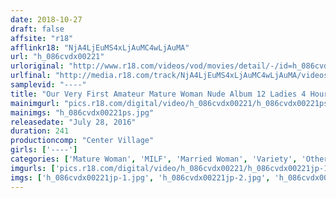 ```yaml
---
date: 2018-10-27
draft: false
affsite: "r18"
afflinkr18: "NjA4LjEuMS4xLjAuMC4wLjAuMA"
url: "h_086cvdx00221"
urloriginal: "http://www.r18.com/videos/vod/movies/detail/-/id=h_086cvdx00221"
urlfinal: "http://media.r18.com/track/NjA4LjEuMS4xLjAuMC4wLjAuMA/videos/vod/movies/detail/-/id=h_086cvdx00221"
samplevid: "----"
title: "Our Very First Amateur Mature Woman Nude Album 12 Ladies 4 Hours"
mainimgurl: "pics.r18.com/digital/video/h_086cvdx00221/h_086cvdx00221ps.jpg"
mainimgs: "h_086cvdx00221ps.jpg"
releasedate: "July 28, 2016"
duration: 241
productioncomp: "Center Village"
girls: ['----']
categories: ['Mature Woman', 'MILF', 'Married Woman', 'Variety', 'Other Fetishes', 'Amateur', 'Over 4 Hours', 'Hi-Def']
imgurls: ['pics.r18.com/digital/video/h_086cvdx00221/h_086cvdx00221jp-1.jpg', 'pics.r18.com/digital/video/h_086cvdx00221/h_086cvdx00221jp-2.jpg', 'pics.r18.com/digital/video/h_086cvdx00221/h_086cvdx00221jp-3.jpg', 'pics.r18.com/digital/video/h_086cvdx00221/h_086cvdx00221jp-4.jpg', 'pics.r18.com/digital/video/h_086cvdx00221/h_086cvdx00221jp-5.jpg', 'pics.r18.com/digital/video/h_086cvdx00221/h_086cvdx00221jp-6.jpg', 'pics.r18.com/digital/video/h_086cvdx00221/h_086cvdx00221jp-7.jpg', 'pics.r18.com/digital/video/h_086cvdx00221/h_086cvdx00221jp-8.jpg', 'pics.r18.com/digital/video/h_086cvdx00221/h_086cvdx00221jp-9.jpg', 'pics.r18.com/digital/video/h_086cvdx00221/h_086cvdx00221jp-10.jpg', 'pics.r18.com/digital/video/h_086cvdx00221/h_086cvdx00221jp-11.jpg', 'pics.r18.com/digital/video/h_086cvdx00221/h_086cvdx00221jp-12.jpg', 'pics.r18.com/digital/video/h_086cvdx00221/h_086cvdx00221jp-13.jpg', 'pics.r18.com/digital/video/h_086cvdx00221/h_086cvdx00221jp-14.jpg', 'pics.r18.com/digital/video/h_086cvdx00221/h_086cvdx00221jp-15.jpg', 'pics.r18.com/digital/video/h_086cvdx00221/h_086cvdx00221jp-16.jpg', 'pics.r18.com/digital/video/h_086cvdx00221/h_086cvdx00221jp-17.jpg', 'pics.r18.com/digital/video/h_086cvdx00221/h_086cvdx00221jp-18.jpg', 'pics.r18.com/digital/video/h_086cvdx00221/h_086cvdx00221jp-19.jpg', 'pics.r18.com/digital/video/h_086cvdx00221/h_086cvdx00221jp-20.jpg']
imgs: ['h_086cvdx00221jp-1.jpg', 'h_086cvdx00221jp-2.jpg', 'h_086cvdx00221jp-3.jpg', 'h_086cvdx00221jp-4.jpg', 'h_086cvdx00221jp-5.jpg', 'h_086cvdx00221jp-6.jpg', 'h_086cvdx00221jp-7.jpg', 'h_086cvdx00221jp-8.jpg', 'h_086cvdx00221jp-9.jpg', 'h_086cvdx00221jp-10.jpg', 'h_086cvdx00221jp-11.jpg', 'h_086cvdx00221jp-12.jpg', 'h_086cvdx00221jp-13.jpg', 'h_086cvdx00221jp-14.jpg', 'h_086cvdx00221jp-15.jpg', 'h_086cvdx00221jp-16.jpg', 'h_086cvdx00221jp-17.jpg', 'h_086cvdx00221jp-18.jpg', 'h_086cvdx00221jp-19.jpg', 'h_086cvdx00221jp-20.jpg']
---
```

